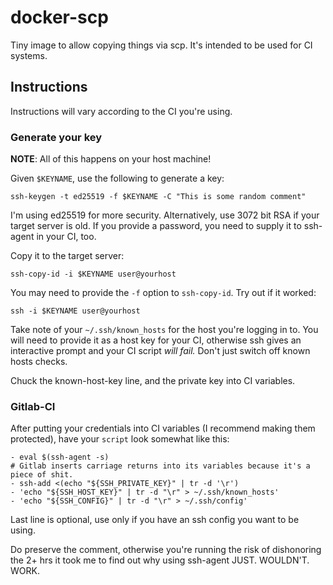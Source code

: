 # docker-scp
Tiny image to allow copying things via scp. It's intended to be used for CI systems.

## Instructions

Instructions will vary according to the CI you're using.

### Generate your key

**NOTE**: All of this happens on your host machine!

Given `$KEYNAME`, use the following to generate a key:

```
ssh-keygen -t ed25519 -f $KEYNAME -C "This is some random comment"
```

I'm using ed25519 for more security. Alternatively, use 3072 bit RSA if your
target server is old. If you provide a password, you need to supply it to
ssh-agent in your CI, too.

Copy it to the target server:

```
ssh-copy-id -i $KEYNAME user@yourhost
```

You may need to provide the `-f` option to `ssh-copy-id`. Try out if it worked:

```
ssh -i $KEYNAME user@yourhost
```

Take note of your `~/.ssh/known_hosts` for the host you're logging in to. You
will need to provide it as a host key for your CI, otherwise ssh gives an
interactive prompt and your CI script *will fail.*
Don't just switch off known hosts checks.

Chuck the known-host-key line, and the private key into CI variables.

### Gitlab-CI

After putting your credentials into CI variables (I recommend making them protected),
have your `script` look somewhat like this:

```
- eval $(ssh-agent -s)
# Gitlab inserts carriage returns into its variables because it's a piece of shit.
- ssh-add <(echo "${SSH_PRIVATE_KEY}" | tr -d '\r')
- 'echo "${SSH_HOST_KEY}" | tr -d "\r" > ~/.ssh/known_hosts'
- 'echo "${SSH_CONFIG}" | tr -d "\r" > ~/.ssh/config'
```

Last line is optional, use only if you have an ssh config you want to be using.

Do preserve the comment, otherwise you're running the risk of dishonoring the 2+
hrs it took me to find out why using ssh-agent JUST. WOULDN'T. WORK.
